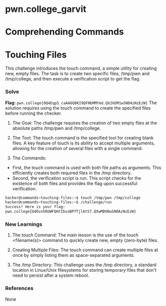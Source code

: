 # pwn.college_garvit
# Comprehending Commands

# Touching Files
This challenge introduces the touch command, a simple utility for creating new, empty files. The task is to create two specific files, /tmp/pwn and /tmp/college, and then execute a verification script to get the flag.

### Solve
**Flag:** `pwn.college{0Q4Eqp5_caAA6Q0KI9QFNbMMYmd.QX2kDM1wSN0AzNzEzW}`
The solution requires using the touch command to create the specified files before running the checker.

1. The Goal: The challenge requires the creation of two empty files at the absolute paths /tmp/pwn and /tmp/college.

2. The Tool: The touch command is the specified tool for creating blank files. A key feature of touch is its ability to accept multiple arguments, allowing for the creation of several files with a single command.

3. The Commands:
 - First, the touch command is used with both file paths as arguments. This efficiently creates both required files in the /tmp directory.
 - Second, the verification script is run. This script checks for the existence of both files and provides the flag upon successful verification.

```bash
hacker@commands~touching-files:~$ touch /tmp/pwn /tmp/college
hacker@commands~touching-files:~$ /challenge/run
Success! Here is your flag:
pwn.college{UdOvxhRUWFQHtIbvoBPYTjlAtS7.QXwMDO0wSN0AzNzEzW}
```
    
### New Learnings
1. The touch Command: The main lesson is the use of the touch <filename(s)> command to quickly create new, empty (zero-byte) files.

2. Creating Multiple Files: The touch command can create multiple files at once by simply listing them as space-separated arguments.

3. The /tmp Directory: This challenge uses the /tmp directory, a standard location in Linux/Unix filesystems for storing temporary files that don't need to persist after a system reboot.

### References 
None